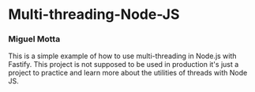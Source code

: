 # Multi-threading-Node-JS
### Miguel Motta

This is a simple example of how to use multi-threading in Node.js with Fastify. 
This project is not supposed to be used in production it's just a project to 
practice and learn more about the utilities of threads with Node JS.